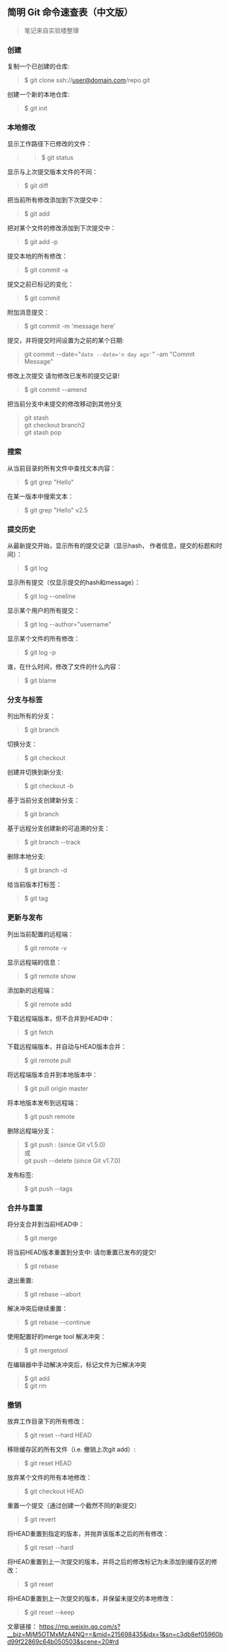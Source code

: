 ## 简明 Git 命令速查表（中文版）

>笔记来自实验楼整理

### 创建

复制一个已创建的仓库:
>$ git clone ssh://user@domain.com/repo.git

创建一个新的本地仓库:
>$ git init

### 本地修改

显示工作路径下已修改的文件：
>>$ git status

显示与上次提交版本文件的不同：
>$ git diff

把当前所有修改添加到下次提交中：
>$ git add

把对某个文件的修改添加到下次提交中：
>$ git add -p <file>

提交本地的所有修改：
>$ git commit -a

提交之前已标记的变化：
>$ git commit

附加消息提交：
>$ git commit -m 'message here'

提交，并将提交时间设置为之前的某个日期:
>git commit --date="`date --date='n day ago'`" -am "Commit Message"

修改上次提交
请勿修改已发布的提交记录!
>$ git commit --amend

把当前分支中未提交的修改移动到其他分支
>git stash  
git checkout branch2  
git stash pop  

### 搜索

从当前目录的所有文件中查找文本内容：
>$ git grep "Hello"

在某一版本中搜索文本：
>$ git grep "Hello" v2.5


### 提交历史

从最新提交开始，显示所有的提交记录（显示hash， 作者信息，提交的标题和时间）：
>$ git log

显示所有提交（仅显示提交的hash和message）：
>$ git log --oneline

显示某个用户的所有提交：
>$ git log --author="username"

显示某个文件的所有修改：
>$ git log -p <file>

谁，在什么时间，修改了文件的什么内容：
>$ git blame <file>

### 分支与标签

列出所有的分支：
>$ git branch

切换分支：
>$ git checkout <branch>

创建并切换到新分支:
>$ git checkout -b <branch>

基于当前分支创建新分支：
>$ git branch <new-branch>

基于远程分支创建新的可追溯的分支：
>$ git branch --track <new-branch> <remote-branch>

删除本地分支:
>$ git branch -d <branch>

给当前版本打标签：
>$ git tag <tag-name>

### 更新与发布

列出当前配置的远程端：
>$ git remote -v

显示远程端的信息：
>$ git remote show <remote>

添加新的远程端：
>$ git remote add <remote> <url>

下载远程端版本，但不合并到HEAD中：
>$ git fetch <remote>

下载远程端版本，并自动与HEAD版本合并：
>$ git remote pull <remote> <url>

将远程端版本合并到本地版本中：
>$ git pull origin master

将本地版本发布到远程端：
>$ git push remote <remote> <branch>

删除远程端分支：
>$ git push <remote> :<branch> (since Git v1.5.0)  
或  
>git push <remote> --delete <branch> (since Git v1.7.0)  

发布标签:
>$ git push --tags

### 合并与重置

将分支合并到当前HEAD中：
>$ git merge <branch>

将当前HEAD版本重置到分支中:
请勿重置已发布的提交!
>$ git rebase <branch>

退出重置:
>$ git rebase --abort

解决冲突后继续重置：
>$ git rebase --continue

使用配置好的merge tool 解决冲突：
>$ git mergetool

在编辑器中手动解决冲突后，标记文件为已解决冲突
>$ git add <resolved-file>  
>$ git rm <resolved-file>  

### 撤销

放弃工作目录下的所有修改：
>$ git reset --hard HEAD

移除缓存区的所有文件（i.e. 撤销上次git add）:
>$ git reset HEAD

放弃某个文件的所有本地修改：
>$ git checkout HEAD <file>

重置一个提交（通过创建一个截然不同的新提交）
>$ git revert <commit>

将HEAD重置到指定的版本，并抛弃该版本之后的所有修改：
>$ git reset --hard <commit>

将HEAD重置到上一次提交的版本，并将之后的修改标记为未添加到缓存区的修改：
>$ git reset <commit>

将HEAD重置到上一次提交的版本，并保留未提交的本地修改：
>$ git reset --keep <commit>

文章链接：
https://mp.weixin.qq.com/s?__biz=MjM5OTMxMzA4NQ==&mid=215698435&idx=1&sn=c3db8ef05960bd99f22869c64b050503&scene=20#rd
